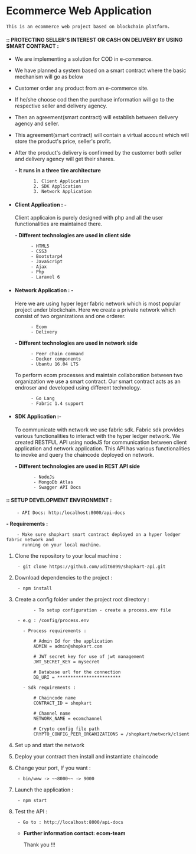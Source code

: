 
#  Ecommerce Web Application

    This is an ecommerce web project based on blockchain platform.

  
#### **:: PROTECTING SELLER'S INTEREST OR CASH ON DELIVERY BY USING SMART CONTRACT :**

- We are implementing a solution for COD in e-commerce.
- We have planned a system based on a smart contract where the basic mechanism will go as below
- Customer order any product from an e-commerce site.
- If he/she choose cod then the purchase information will go to the respective seller and delivery agency.
- Then an agreement(smart contract) will establish between delivery agency and seller.
- This agreement(smart contract) will contain a virtual account which will store the product's price, seller's profit.
- After the product's delivery is confirmed by the customer both seller and delivery agency will get their shares.

   **- It runs in a three tire architecture**
           
             1. Client Application
             2. SDK Application
             3. Network Application
            
             
- #### **Client Application : -**

    Client applicaion is purely designed with php and all the user 
functionalities are maintained there. 

    **- Different technologies are used in client side**
            
            - HTML5
            - CSS3
            - Bootstarp4
            - JavaScript
            - Ajax
            - Php
            - Laravel 6
            
            
- #### **Network Application : -**

    Here we are using hyper leger fabric network which is most 
popular project under blockchain. Here we create a private network 
which consist of two organizations and one orderer.

            - Ecom
            - Delivery
                
    **- Different technologies are used in network side**
         
            - Peer chain command
            - Docker components
            - Ubantu 16.04 LTS 
            
    To perform ecom processes and maintain collaboration between two
    organization we use a smart contract. Our smart contract acts as an endroser and developed
    using different technology.
    
            - Go Lang
            - Fabric 1.4 support

- #### **SDK Application :-**
    
    To communicate with network we use fabric sdk. Fabric sdk provides various functionalities
to interact with the hyper ledger network. We created RESTFUL API using nodeJS for communication 
between client application and network application. This API has various functionalities to inovke 
and query the chaincode deployed on network.
        
   **- Different technologies are used in REST API side**
            
             - NodeJs
             - MongoDb Atlas
             - Swagger API Docs

       
#### **:: SETUP DEVELOPMENT ENVIRONMENT :**
    
        - API Docs: http:/localhost:8000/api-docs  

   **- Requirements :** 

        - Make sure shopkart smart contract deployed on a hyper ledger fabric network and 
          running on your local machine.
    
1. Clone the repository to your local machine : 
    
        - git clone https://github.com/udit6899/shopkart-api.git   
         
2. Download dependencies to the project : 
    
        - npm install

3. Create a config folder under the project root directory : 
               
    `        - To setup configuration - create a process.env file 
    `          
         
        - e.g : /config/process.env
          
          - Process requirements : 
          
              # Admin Id for the application
              ADMIN = admin@shopkart.com
              
              # JWT secret key for use of jwt management
              JWT_SECRET_KEY = mysecret
              
              # Database url for the connection
              DB_URI = ************************
              
          - Sdk requirements : 
          
              # Chaincode name
              CONTRACT_ID = shopkart
              
              # Channel name
              NETWORK_NAME = ecomchannel
              
              # Crypto config file path
              CRYPTO_CONFIG_PEER_ORGANIZATIONS = /shopkart/network/client

4. Set up and start the network

5. Deploy your contract then install and instantiate chaincode

6. Change your port, If you want :
    
        - bin/www -> ~~8000~~ -> 9000

7. Launch the application : 
    
        - npm start

8. Test the API :
        
        - Go to : http://localhost:8000/api-docs        
        
    
   - **Further information contact: ecom-team**    
   
       Thank you !!!